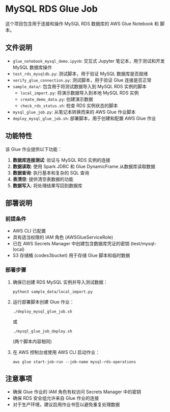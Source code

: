 # MySQL RDS Glue Job

这个项目包含用于连接和操作 MySQL RDS 数据库的 AWS Glue Notebook 和 脚本。

## 文件说明

- `glue_notebook_mysql_demo.ipynb`: 交互式 Jupyter 笔记本，用于测试和开发 MySQL 数据库操作
- `test_rds_mysqldb.py`: 测试脚本，用于验证 MySQL 数据库是否就绪
- `verify_glue_connection.py`: 测试脚本，用于验证 Glue 连接是否正常
- `sample_data/`: 包含用于将测试数据导入到 MySQL RDS 实例的脚本
  - `local_import.py`: 将演示数据导入到本地 MySQL RDS 实例
  - `create_demo_data.py`: 创建演示数据
  - `check_rds_status.sh`: 检查 RDS 实例状态的脚本
- `mysql_glue_job.py`: 从笔记本转换而来的 AWS Glue 作业脚本
- `deploy_mysql_glue_job.sh`: 部署脚本，用于创建和配置 AWS Glue 作业

## 功能特性

该 Glue 作业提供以下功能：

1. **数据库连接测试**: 验证与 MySQL RDS 实例的连接
2. **数据读取**: 使用 Spark JDBC 和 Glue DynamicFrame 从数据库读取数据
3. **数据查询**: 执行基本和复杂的 SQL 查询
4. **表清空**: 提供清空表数据的功能
5. **数据写入**: 将处理结果写回到数据库

## 部署说明

### 前提条件

- AWS CLI 已配置
- 具有适当权限的 IAM 角色 (AWSGlueServiceRole)
- 已在 AWS Secrets Manager 中创建包含数据库凭证的密钥 (test/mysql-local)
- S3 存储桶 (codes3bucket) 用于存储 Glue 脚本和临时数据

### 部署步骤

1. 确保已创建 RDS MySQL 实例并导入测试数据：
   ```
   python3 sample_data/local_import.py
   ```

2. 运行部署脚本创建 Glue 作业：
   ```
   ./deploy_mysql_glue_job.sh
   ```
   或
   ```
   ./mysql_glue_job_deploy.sh
   ```
   (两个脚本内容相同)

3. 在 AWS 控制台或使用 AWS CLI 启动作业：
   ```
   aws glue start-job-run --job-name mysql-rds-operations
   ```

## 注意事项

- 确保 Glue 作业的 IAM 角色有权访问 Secrets Manager 中的密钥
- 确保 RDS 安全组允许来自 Glue 作业的连接
- 对于生产环境，建议启用作业书签以避免重复处理数据

